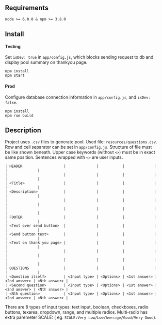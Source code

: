 ## Requirements
`node >= 6.0.0 & npm >= 3.8.0`

## Install
#### Testing
Set `isDev: true` in `app/config.js`, which blocks sending request to db and display pool summary on thankyou page.
```
npm install
npm start
```

#### Prod
Configure database connection information in `app/config.js`, and `isDev: false`.
```
npm install
npm run build
```

## Description
Project uses `.csv` files to generate pool. Used file: `resources/questions.csv`. Row and cell separator can be set in `app/config.js`.
Structure of file must be like shown beneath. Upper case keywords (without `<>`) must be in exact same position. Sentences wrapped with `<>` are user inputs.


```
| HEADER                   |              |           |              |              |              |
|                          |              |           |              |              |              |
| <Title>                  |              |           |              |              |              |
| <Description>            |              |           |              |              |              |
|                          |              |           |              |              |              |
|                          |              |           |              |              |              |
| FOOTER                   |              |           |              |              |              |
| <Text over send button>  |              |           |              |              |              |
| <Send button text>       |              |           |              |              |              |
| <Text on thank you page> |              |           |              |              |              |
|                          |              |           |              |              |              |
|                          |              |           |              |              |              |
| QUESTIONS                |              |           |              |              |              |
| <Question itself>        | <Input type> | <Options> | <1st answer> | <2nd answer> | <Nth answer> |
| <Second question>        | <Input type> | <Options> | <1st answer> | <2nd answer> | <Nth answer> |
| <Nth question>           | <Input type> | <Options> | <1st answer> | <2nd answer> | <Nth answer> |
```

There are 8 types of input types: text input, boolean, checkboxes, radio buttons, texarea, dropdown, range, and multiple radios. Multi-radio has extra paremeter SCALE: ( eg. `SCALE:Very Low/Low/Average/Good/Very Good`).
